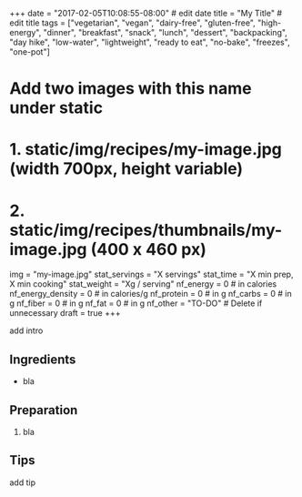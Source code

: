 +++
date = "2017-02-05T10:08:55-08:00" # edit date
title = "My Title" # edit title
tags = ["vegetarian", "vegan", "dairy-free", "gluten-free", "high-energy", "dinner", "breakfast", "snack", "lunch", "dessert", "backpacking", "day hike", "low-water", "lightweight", "ready to eat", "no-bake", "freezes", "one-pot"]
# Add two images with this name under static
# 1. static/img/recipes/my-image.jpg (width 700px, height variable)
# 2. static/img/recipes/thumbnails/my-image.jpg (400 x 460 px)
img = "my-image.jpg"
stat_servings = "X servings"
stat_time = "X min prep, X min cooking"
stat_weight = "Xg / serving"
nf_energy = 0 # in calories
nf_energy_density = 0 # in calories/g
nf_protein = 0 # in g
nf_carbs = 0 # in g
nf_fiber = 0 # in g
nf_fat = 0 # in g
nf_other = "TO-DO" # Delete if unnecessary
draft = true
+++

add intro

## Ingredients

- bla

## Preparation

1. bla

## Tips

add tip
